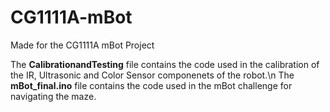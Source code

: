 # CG1111A-mBot
Made for the CG1111A mBot Project

The **CalibrationandTesting** file contains the code used in the calibration of the IR, Ultrasonic and Color Sensor componenets of the robot.\n
The **mBot_final.ino** file contains the code used in the mBot challenge for navigating the maze.
